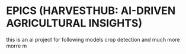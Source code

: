 # EPICS (HARVESTHUB: AI-DRIVEN AGRICULTURAL INSIGHTS)
this is an ai project
for following models
crop detection
and much more morre
m
